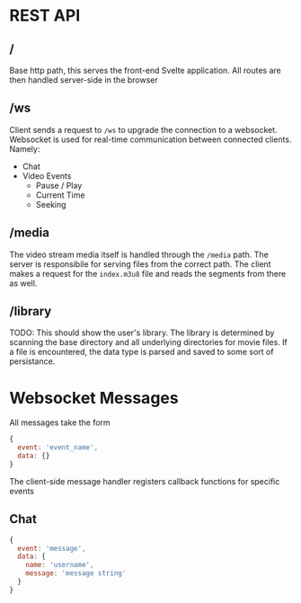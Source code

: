 # REST API

## /

Base http path, this serves the front-end Svelte application. All routes are then handled server-side in the browser

## /ws

Client sends a request to `/ws` to upgrade the connection to a websocket. Websocket is used for real-time 
communication between connected clients. Namely:
  - Chat
  - Video Events
    - Pause / Play
    - Current Time
    - Seeking

## /media

The video stream media itself is handled through the `/media` path. The server is responsibile for serving files from 
the correct path. The client makes a request for the `index.m3u8` file and reads the segments from there as well.


## /library

TODO: This should show the user's library. The library is determined by scanning the base directory and all underlying 
directories for movie files. If a file is encountered, the data type is parsed and saved to some sort of persistance.


# Websocket Messages

All messages take the form 
```javascript
{
  event: 'event_name',
  data: {}
}
```
The client-side message handler registers callback functions for specific events


## Chat
```javascript
{
  event: 'message',
  data: {
    name: 'username',
    message: 'message string'
  }
}
```